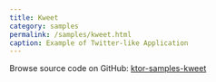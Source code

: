 ```yaml
---
title: Kweet
category: samples
permalink: /samples/kweet.html
caption: Example of Twitter-like Application
---
```


Browse source code on GitHub: [ktor-samples-kweet](https://github.com/ktorio/ktor/tree/master/ktor-samples/ktor-samples-kweet)
